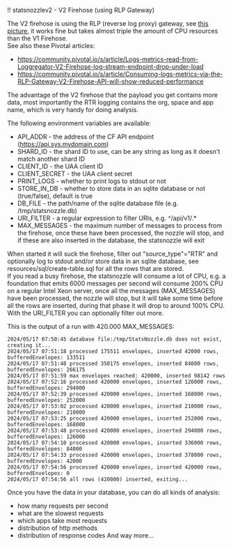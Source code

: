 !! statsnozzlev2 - V2 Firehose (using RLP Gateway)

The V2 firehose is using the RLP (reverse log proxy) gateway, see [this picture](https://docs.cloudfoundry.org/loggregator/images/architecture/observability.png), it works fine but takes almost triple the amount of CPU resources than the V1 Firehose.  
See also these Pivotal articles:

* https://community.pivotal.io/s/article/Logs-metrics-read-from-Loggregator-V2-Firehose-log-stream-endpoint-drop-under-load
* https://community.pivotal.io/s/article/Consuming-logs-metrics-via-the-RLP-Gateway-V2-Firehose-API-will-show-reduced-performance

The advantage of the V2 firehose that the payload you get contains more data, most importantly the RTR logging contains the org, space and app name, which is very handy for doing analysis.  

The following environment variables are available:
* API_ADDR - the address of the CF API endpoint (https://api.sys.mydomain.com)
* SHARD_ID - the shard ID to use, can be any string as long as it doesn't match another shard ID
* CLIENT_ID - the UAA client ID
* CLIENT_SECRET - the UAA client secret
* PRINT_LOGS - whether to print logs to stdout or not
* STORE_IN_DB - whether to store data in an sqlite database or not (true/false), default is true
* DB_FILE - the path/name of the sqlite database file (e.g. /tmp/statsnozzle.db)
* URI_FILTER - a regular expression to filter URIs, e.g. ^/api/v1/.*
* MAX_MESSAGES - the maximum number of messages to process from the firehose, once these have been processed, the nozzle will stop, and if these are also inserted in the database, the statsnozzle will exit

When started it will suck the firehose, filter out "source_type"="RTR" and optionally log to stdout and/or store data in an sqlite database, see resources/sql/create-table.sql for all the rows that are stored.  
If you read a busy firehose, the statsnozzle will consume a lot of CPU, e.g. a foundation that emits 6000 messages per second will consume 200% CPU on a regular Intel Xeon server, once all the messages (MAX_MESSAGES) have been processed, the nozzle will stop, but it will take some time before all the rows are inserted, during that phase it will drop to around 100% CPU.  
With the URI_FILTER you can optionally filter out more.

This is the output of a run with 420.000 MAX_MESSAGES: 

````
2024/05/17 07:50:45 database file:/tmp/StatsNozzle.db does not exist, creating it...  
2024/05/17 07:51:18 processed 175511 envelopes, inserted 42000 rows, bufferedEnvelopes: 133511  
2024/05/17 07:51:48 processed 350175 envelopes, inserted 84000 rows, bufferedEnvelopes: 266175
2024/05/17 07:51:59 max envelopes reached: 420000, inserted 98142 rows
2024/05/17 07:52:16 processed 420000 envelopes, inserted 126000 rows, bufferedEnvelopes: 294000
2024/05/17 07:52:39 processed 420000 envelopes, inserted 168000 rows, bufferedEnvelopes: 252000
2024/05/17 07:53:02 processed 420000 envelopes, inserted 210000 rows, bufferedEnvelopes: 210000
2024/05/17 07:53:25 processed 420000 envelopes, inserted 252000 rows, bufferedEnvelopes: 168000
2024/05/17 07:53:48 processed 420000 envelopes, inserted 294000 rows, bufferedEnvelopes: 126000
2024/05/17 07:54:10 processed 420000 envelopes, inserted 336000 rows, bufferedEnvelopes: 84000
2024/05/17 07:54:33 processed 420000 envelopes, inserted 378000 rows, bufferedEnvelopes: 42000
2024/05/17 07:54:56 processed 420000 envelopes, inserted 420000 rows, bufferedEnvelopes: 0
2024/05/17 07:54:56 all rows (420000) inserted, exiting...
````

Once you have the data in your database, you can do all kinds of analysis:
* how many requests per second
* what are the slowest requests
* which apps take most requests
* distribution of http methods
* distribution of response codes
And way more...
